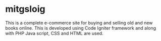 # mitgsloig
This is a complete e-commerce site for buying and selling old and new books online. This is developed using Code Igniter framework and along with PHP Java script, CSS and HTML are used.
